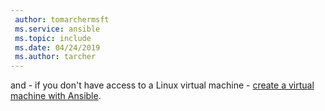 ```yaml
---
 author: tomarchermsft
 ms.service: ansible
 ms.topic: include
 ms.date: 04/24/2019
 ms.author: tarcher
---
```


 and - if you don't have access to a Linux virtual machine - [create a virtual machine with Ansible](/azure/virtual-machines/linux/ansible-create-vm).